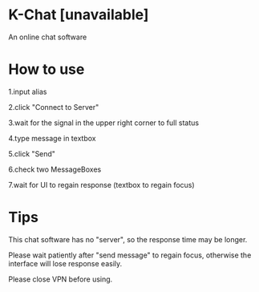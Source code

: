 # K-Chat [unavailable]
An online chat software

# How to use

1.input alias

2.click "Connect to Server"

3.wait for the signal in the upper right corner to full status

4.type message in textbox

5.click "Send"

6.check two MessageBoxes

7.wait for UI to regain response (textbox to regain focus)

# Tips

This chat software has no "server", so the response time may be longer.

Please wait patiently after "send message" to regain focus, otherwise the interface will lose response easily.

Please close VPN before using.
